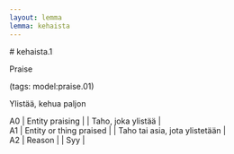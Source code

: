 ```yaml
---
layout: lemma
lemma: kehaista
---
```


<div class="sense">
# <span class="sensename">kehaista.1</span>

<span class="description">Praise</span>

(tags: model:praise.01)

<span class="description">Ylistää, kehua paljon</span>

A0 | Entity praising |   | Taho, joka ylistää |  
A1 | Entity or thing praised |   | Taho tai asia, jota ylistetään |  
A2 | Reason |   | Syy |  

</div>

